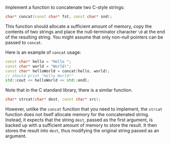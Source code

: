 Implement a function to concatenate two C-style strings:

```c++
char* concat(const char* fst, const char* snd); 
```

This function should allocate a sufficient amount of memory,
copy the contents of two strings and place the null-terminator character `\0`
at the end of the resulting string.
You might assume that only non-null pointers can be passed to `concat`.

Here is an example of `concat` usage:

```c++
const char* hello = "Hello ";
const char* world = "World!";
const char* helloWorld = concat(hello, world);
// should print "Hello World!" 
std::cout << helloWorld << std::endl;
```

<div class="hint">

Note that in the C standard library, there is a similar function. 

```c++
char* strcat(char* dest, const char* src);
```

However, unlike the `concat` function that you need to implement,
the `strcat` function does not itself allocate memory for the 
concatenated string. Instead, it expects that the string `dest`, 
passed as the first argument, is backed up with a 
sufficient amount of memory to store the result. 
It then stores the result into `dest`, thus modifying
the original string passed as an argument.

</div>